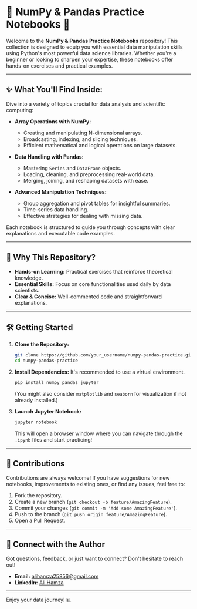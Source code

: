 # 🚀 NumPy & Pandas Practice Notebooks 🐍

Welcome to the **NumPy & Pandas Practice Notebooks** repository! This collection is designed to equip you with essential data manipulation skills using Python's most powerful data science libraries. Whether you're a beginner or looking to sharpen your expertise, these notebooks offer hands-on exercises and practical examples.

---

## ✨ What You'll Find Inside:

Dive into a variety of topics crucial for data analysis and scientific computing:

*   **Array Operations with NumPy:**
    *   Creating and manipulating N-dimensional arrays.
    *   Broadcasting, indexing, and slicing techniques.
    *   Efficient mathematical and logical operations on large datasets.

*   **Data Handling with Pandas:**
    *   Mastering `Series` and `DataFrame` objects.
    *   Loading, cleaning, and preprocessing real-world data.
    *   Merging, joining, and reshaping datasets with ease.

*   **Advanced Manipulation Techniques:**
    *   Group aggregation and pivot tables for insightful summaries.
    *   Time-series data handling.
    *   Effective strategies for dealing with missing data.

Each notebook is structured to guide you through concepts with clear explanations and executable code examples.

---

## 🎯 Why This Repository?

*   **Hands-on Learning:** Practical exercises that reinforce theoretical knowledge.
*   **Essential Skills:** Focus on core functionalities used daily by data scientists.
*   **Clear & Concise:** Well-commented code and straightforward explanations.

---

## 🛠 Getting Started

1.  **Clone the Repository:**
    ```bash
    git clone https://github.com/your_username/numpy-pandas-practice.git
    cd numpy-pandas-practice
    ```

2.  **Install Dependencies:**
    It's recommended to use a virtual environment.
    ```bash
    pip install numpy pandas jupyter
    ```
    (You might also consider `matplotlib` and `seaborn` for visualization if not already installed.)

3.  **Launch Jupyter Notebook:**
    ```bash
    jupyter notebook
    ```
    This will open a browser window where you can navigate through the `.ipynb` files and start practicing!

---

## 🤝 Contributions

Contributions are always welcome! If you have suggestions for new notebooks, improvements to existing ones, or find any issues, feel free to:

1.  Fork the repository.
2.  Create a new branch (`git checkout -b feature/AmazingFeature`).
3.  Commit your changes (`git commit -m 'Add some AmazingFeature'`).
4.  Push to the branch (`git push origin feature/AmazingFeature`).
5.  Open a Pull Request.

---

## 📧 Connect with the Author

Got questions, feedback, or just want to connect? Don't hesitate to reach out!

*   **Email:** alihamza25856@gmail.com
*   **LinkedIn:** [Ali Hamza](https://www.linkedin.com/in/ali-hamza-27082a363/)

---

Enjoy your data journey! 📊
